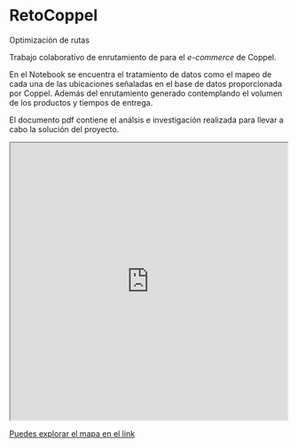 # RetoCoppel
Optimización de rutas

Trabajo colaborativo de enrutamiento de para el *e-commerce* de Coppel. 

En el Notebook se encuentra el tratamiento de datos como el mapeo de cada una de las ubicaciones señaladas en el base de datos proporcionada por Coppel. Además del enrutamiento generado contemplando el volumen de los productos y tiempos de entrega.

El documento pdf contiene el análsis e investigación realizada para llevar a cabo la solución del proyecto.

<iframe src="https://github.com/NaomiPadillaM/RetoCoppel/blob/main/images/CRVP_300_8.html" height="500" width="500"></iframe>

[Puedes explorar el mapa en el link](/images/CRVP_300_8.html)
